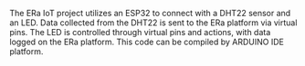 The ERa IoT project utilizes an ESP32 to connect with a DHT22 sensor and an LED. 
Data collected from the DHT22 is sent to the ERa platform via virtual pins. 
The LED is controlled through virtual pins and actions, with data logged on the ERa platform.
This code can be compiled by ARDUINO IDE platform.
